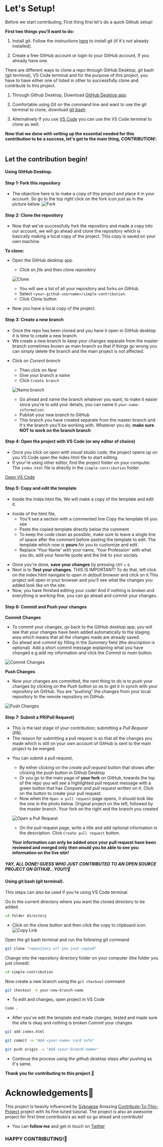 # Let's Setup!

Before we start contributing, First thing first let's do a quick Github setup!

**First two things you'll want to do:**
1. Install git. Follow the instructions [here](https://git-scm.com/book/en/v2/Getting-Started-Installing-Git) to install git (if it's not already installed).

2. Create a free GitHub account or login to your GitHub account, If you already have one.

There are different ways to clone a repo through GitHub Desktop, git bash (git terminal), VS Code terminal and for the purpose of this project, you have to have either one of listed in other to successfully clone and contribute to this project.

1. Through Github Desktop, Download [GitHub Desktop app](https://desktop.github.com/).

2. Comfortable using Git on the command line and want to use the git terminal to clone, download [git bash](https://desktop.gitbash.com/).
   
3. Alternatively If you use [VS Code](https://code.visualstudio.com/ 'Visual Studio Code website') you can use the VS Code terminal to clone as well.
  
  
 **Now that we done with setting up the essential needed for this contribution to be a success, let's get to the main thing, CONTRIBUTION!.<br><br>**

## Let the contribution begin!
 #### Using GitHub Desktop.
<h4>Step 1: Fork this repository</h4>

- The objective here is to make a copy of this project and place it in your account. So go to the top right click on the fork icon just as in the picture below.
 ![Fork](image/fork.PNG "click on 'Fork'") 

<h4>Step 2: Clone the repository</h4>

- Now that we've successfully fork the repository and made a copy into our account, we will go ahead and clone the repository which is basically making a local copy of the project. This copy is saved on your own machine.

**To clone:**
* Open the GitHub desktop app.
  * Click on _file_ and then _clone repository_ 

   ![Clone](image/clone.png 'click clone repository') 

  * You will see a list of all your repository and forks on GitHub.
  * Select `<your-github-username>/simple-contribution`.
  * Click _Clone_ button

- Now you have a local copy of the project.

<h4>Step 3: Create a new branch</h4>

- Once the repo has been cloned and you have it open in GitHub desktop it is time to create a new branch.
- We create a new branch to keep your changes separate from the master branch sometimes known as main branch so that if things go wrong you can simply delete the branch and the main project is not affected.

* Click on _Current branch_
  * Then click on _New_
  * Give your branch a name
  * Click `Create branch`

   ![Name branch](image/branch-name.png 'Name your branch') 

  - Go ahead and name the branch whatever you want, to make it easier since you're to add your details, you can name it `your-name-information`.
  * Publish your new branch to GitHub

  - This branch you have created separate from the master branch and it's the branch you'll be working with. Whatever you do, **make sure NOT to work on the branch branch**

<h4>Step 4: Open the project with VS Code (or any editor of choice)</h4>

- Once you click on _open with visual studio code_, the project opens up on you VS Code open the index.html file to start editing.
- If your're using other editor, find the project folder on your computer. The `index.html` file is directly in the `simple-contribution` folder.

[Open VS Code](image/vscode-open.jpeg 'Open index.html in your text editor') 

<h4>Step 5: Copy and edit the template</h4>

- Inside the index.html file, We will make a copy of the template and edit it.

* Inside of the html file,
  * You'll see a section with a commented line <!-- THIS IS TEMPLATE TO COPY; COPY THIS TEMPLATE TO EDIT IN YOUR DETAILS --> Copy the template till you see <!-- END OF TEMPLATE -->
  * Paste the copied template directly below the comment <!-- PASTE THE COPIED TEMPLATE UNDER THIS LINE -->
  * To keep the code clean as possible, make sure to leave a single line of space after the comment before pasting the template to edit. The template which now is **yours** for you to customize and edit.
  * Replace 'Your Name' with your name, 'Your Profession' with what you do, add your favorite quote and the link to your socials.

- Once you're done, **save your changes** by pressing ctrl + s.
- Next is to **Test your changes**. THIS IS IMPORTANT! To do that, left click on the index.html navigate to 
_open in default browser_ and click on it.This project will open in your browser and you'll see what the changes you added look like on the site. 
- Now, you have finished editing your code! And if nothing is broken and everything is working fine, you can go ahead and commit your changes.

<h4>Step 6: Commit and Push your changes</h4>

**Commit Changes**
- To commit your changes, go back to the GitHub desktop app; you will see that your changes have been added automatically to the staging area which means that all the changes made are already saved.
- Go ahead and _commit_ by filling in the _Summary_ field (the _description_ is optional). Add a short commit message explaining what you have changed e.g add my information and click the _Commit to main_ button.

 ![Commit Changes](image/commit.PNG 'Commit your changes') 

**Push Changes**
- Now your changes are committed, the next thing to do is to _push_ your changes by clicking on the _Push_ button so as to get it in synch with your repository on GitHub. You are "pushing" the changes from your local repository to the remote repository on GitHub.

 ![Push Changes](image/publish-branch.jpeg 'Name your branch') 
 
<h4>Step 7: Submit a PR(Pull Request)</h4>

- This is the last stage of your contribution; submitting a _Pull Request_ (PR).
- The reason for submitting a pull request is so that all the changes you made which is still on your own account of GitHub is sent to the main project to be merged.

* You can submit a pull request, 
  * By either clicking on the _create pull request_ button that shows after clicking the push button in Github Desktop
  * Or you go to the main page of **your fork** on GitHub, towards the top of the repo you will see a highlighted pull request message with a green button that has _Compare and pull request_ written on it. Click on the button to create your pull request.

  - Now when the `Open a pull request` page opens, it should look like the one in the photo below. Original project on the left, followed by the master branch. Your fork on the right and the branch you created 

  ![Open a Pull Request](image/pull-request.png 'You are requesting to merge your branch from your fork into the master branch of the original project')  

  - On the pull request page, write a title and add optional information in the description. Click `Create pull request` button.

  **Your information can only be added once your pull request have been reviewed and merged only then would you be able to see you information on the live site!**

##### YAY, ALL DONE! GUESS WHO JUST CONTRIBUTED TO AN OPEN SOURCE PROJECT ON GITHUB...YOU!!!👏

#### Using git bash (git terminal).
This steps can also be used if you're using VS Code terminal.

Go to the current directory where you want the cloned directory to be added.
```bash
cd folder directory
```
- Click on the clone button and then click the copy to clipboard icon.
 ![Copy Link](image/copy-url.png 'Copy the repository url') 

Open the git bash terminal and run the following git command
```bash
git clone "repository url you just copied"
```

Change into the repository directory folder on your computer (the folder you just cloned):

```bash
cd simple-contribution
```

Now create a new branch using the `git checkout` command

```bash
git checkout -b your-new-branch-name
```
- To edit and changes, open project in VS Code 

```bash
Code .
```

- After you've edit the template and made changes, tested and made sure the site is okay and nothing is broken
Commit your changes

```bash
git add index.html
```

```bash
git commit -m "Add <your-name> card info"
```

```bash
git push origin -u "Add <your-branch-name>"
```

- Continue the process _using the github desktop_ steps after pushing as it's same.

**Thank you for contributing to this project**.🤗

# Acknowledgements🙏

This project is heavily influenced by [Syknapse](https://github.com/Syknapse) Amazing [Contribute-To-This-Project](https://github.com/Syknapse/Contribute-To-This-Project) project with its fine tuned tutorial. The project is also an awesome project for first time contributors as well so go ahead and contribute!

- You can **follow me** and get in touch on [Twitter](https://twitter.com/AlexStephanie10 '@AlexStephanie10')

### HAPPY CONTRIBUTING!🎊